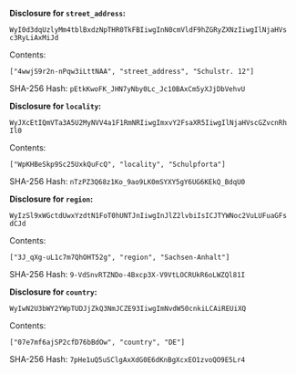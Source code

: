 __Disclosure for `street_address`:__

```
WyI0d3dqUzlyMm4tblBxdzNpTHR0TkFBIiwgInN0cmVldF9hZGRyZXNzIiwgIlNjaHVs
c3RyLiAxMiJd
```

Contents:

```
["4wwjS9r2n-nPqw3iLttNAA", "street_address", "Schulstr. 12"]
```

SHA-256 Hash: `pEtkKwoFK_JHN7yNby0Lc_Jc10BAxCm5yXJjDbVehvU`

__Disclosure for `locality`:__

```
WyJXcEtIQmVTa3A5U2MyNVV4a1F1RmNRIiwgImxvY2FsaXR5IiwgIlNjaHVscGZvcnRh
Il0
```

Contents:

```
["WpKHBeSkp9Sc25UxkQuFcQ", "locality", "Schulpforta"]
```

SHA-256 Hash: `nTzPZ3Q68z1Ko_9ao9LK0mSYXY5gY6UG6KEkQ_BdqU0`

__Disclosure for `region`:__

```
WyIzSl9xWGctdUwxYzdtN1FoT0hUNTJnIiwgInJlZ2lvbiIsICJTYWNoc2VuLUFuaGFs
dCJd
```

Contents:

```
["3J_qXg-uL1c7m7QhOHT52g", "region", "Sachsen-Anhalt"]
```

SHA-256 Hash: `9-VdSnvRTZNDo-4Bxcp3X-V9VtLOCRUkR6oLWZQl81I`

__Disclosure for `country`:__

```
WyIwN2U3bWY2YWpTUDJjZkQ3NmJCZE93IiwgImNvdW50cnkiLCAiREUiXQ
```

Contents:

```
["07e7mf6ajSP2cfD76bBdOw", "country", "DE"]
```

SHA-256 Hash: `7pHe1uQ5uSClgAxXdG0E6dKnBgXcxEO1zvoQO9E5Lr4`